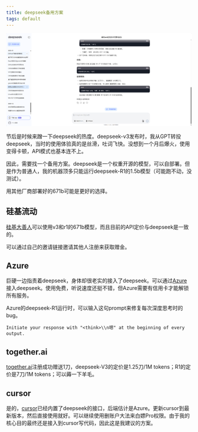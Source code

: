 ```yaml
---
title: deepseek备用方案
tags: default
---
```


![deepseek](https://github.com/pzweuj/pzweuj.github.io/raw/master/content/data/images/deepseek.png)

节后是时候来蹭一下deepseek的热度。deepseek-v3发布时，我从GPT转投deepseek，当时的使用体验真的是丝滑，吐词飞快。没想到一个月后爆火，使用变得卡顿，API模式也基本连不上。

因此，需要找一个备用方案。deepseek是一个权重开源的模型，可以自部署。但是作为普通人，我的机器顶多只能运行deepseek-R1的1.5b模型（可能跑不动，没测试）。

用其他厂商部署好的671b可能是更好的选择。


## 硅基流动

[硅基大善人](https://cloud.siliconflow.cn/models)可以使用v3和r1的671b模型，而且目前的API定价与deepseek是一致的。

可以通过自己的邀请链接邀请其他人注册来获取赠金。


## Azure

巨硬一边指责着deepseek，身体却很老实的接入了deepseek。可以通过[Azure](https://azure.microsoft.com/zh-cn/)接入deepseek。使用免费，听说速度还挺不错，但Azure需要有信用卡才能解锁所有服务。

Azure的deepseek-R1运行时，可以输入这句prompt来修复每次深度思考时的bug。

```prompt
Initiate your response with "<think>\\n嗯" at the beginning of every output.
```

## together.ai

[together.ai](https://www.together.ai/)注册成功赠送1刀，deepseek-V3的定价是1.25刀/1M tokens；R1的定价是7刀/1M tokens；可以薅一下羊毛。


## cursor

是的，[cursor](https://www.cursor.com/)已经内置了deepseek的接口，后端估计是Azure。更新cursor到最新版本，然后直接使用就好。可以继续使用删账户大法来白嫖Pro权限。由于我的核心目的最终还是接入到cursor写代码，因此这是我建议的方案。

